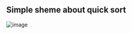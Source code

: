 ## Simple sheme about quick sort 

![image](https://github.com/user-attachments/assets/e141c2fa-85a8-4fba-b6f3-b9b9de86ae95)


